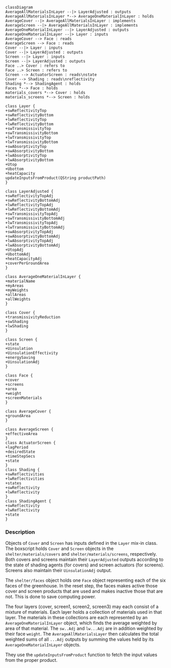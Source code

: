 ```mermaid
classDiagram
AverageAllMaterialsInLayer --|> LayerAdjusted : outputs
AverageAllMaterialsInLayer *--> AverageOneMaterialInLayer : holds
AverageCover --|> AverageAllMaterialsInLayer : implements
AverageScreen --|> AverageAllMaterialsInLayer : implements
AverageOneMaterialInLayer --|> LayerAdjusted : outputs
AverageOneMaterialInLayer --|> Layer : inputs
AverageCover --> Face : reads
AverageScreen --> Face : reads
Cover --|> Layer : inputs
Cover --|> LayerAdjusted : outputs
Screen --|> Layer : inputs
Screen --|> LayerAdjusted : outputs
Face ..> Cover : refers to
Face ..> Screen : refers to
Screen --> ActuatorScreen : reads\nstate
Cover --> Shading : reads\nreflectivity
Shading *--> ShadingAgent : holds
Faces *--> Face : holds
materials_covers *--> Cover : holds
materials_screens *--> Screen : holds

class Layer {
+swReflectivityTop
+swReflectivityBottom
+lwReflectivityTop
+lwReflectivityBottom
+swTransmissivityTop
+swTransmissivityBottom
+lwTransmissivityTop
+lwTransmissivityBottom
+swAbsorptivityTop
+swAbsorptivityBottom
+lwAbsorptivityTop
+lwAbsorptivityBottom
+Utop
+Ubottom
+heatCapacity
updateInputsFromProduct(QString productPath)
}

class LayerAdjusted {
+swReflectivityTopAdj
+swReflectivityBottomAdj
+lwReflectivityTopAdj
+lwReflectivityBottomAdj
+swTransmissivityTopAdj
+swTransmissivityBottomAdj
+lwTransmissivityTopAdj
+lwTransmissivityBottomAdj
+swAbsorptivityTopAdj
+swAbsorptivityBottomAdj
+lwAbsorptivityTopAdj
+lwAbsorptivityBottomAdj
+UtopAdj
+UbottomAdj
+heatCapacityAdj
+coverPerGroundArea
}

class AverageOneMaterialInLayer {
+materialName
+myAreas
+myWeights
+allAreas
+allWeights
}

class Cover {
+transmissivityReduction
+swShading
+lwShading
}

class Screen {
+state
+Uinsulation
+UinsulationEffectivity
+energySaving
+UinsulationAdj
}

class Face {
+cover
+screens
+area
+weight
+screenMaterials
}

class AverageCover {
+groundArea
}

class AverageScreen {
+effectiveArea
}
class ActuatorScreen {
+lagPeriod
+desiredState
+timeStepSecs
+state
}
class Shading {
+swReflectivities
+lwReflectivities
+states
+swReflectivity
+lwReflectivity
}
class ShadingAgent {
+swReflectivity
+lwReflectivity
+state
}
```

### Description

Objects of `Cover` and `Screen` has  inputs defined in the `Layer` mix-in class. The boxscript holds `Cover` and `Screen` objects in the `shelter/materials/covers` and `shelter/materials/screens`, respectively. Both covers and screens maintain their `LayerAdjusted` outputs according to the state of shading agents (for covers) and screen actuators (for screens). Screens also maintain their `UinsulationAdj` output.

The `shelter/faces` object holds one `Face` object representing each of the six faces of the greenhouse. In the reset step, the faces makes active those cover and screen products that are used and makes inactive those that are not. This is done to save computing power.

The four layers (cover, screen1, screen2, screen3) may each consist of a mixture of materials. Each layer holds a collection of materials used in that layer. The materials in these collections are each represented by an `AverageOneMaterialInLayer` object, which finds the average weighted by area of that material. The `sw..Adj` and `lw...Adj` are in addition weighted by their face `weight`. The `AverageAllMaterialsLayer` then calculates the total weighted sums of all `...Adj` outputs by summing the values held by its `AverageOneMaterialInLayer` objects.



They use the `updateInputsFromProduct` function to fetch the input values from the proper product.

